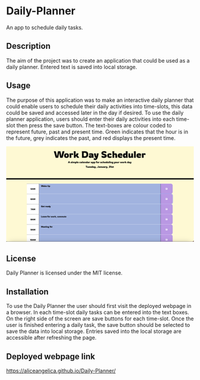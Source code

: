 # Daily-Planner

An app to schedule daily tasks.

## Description

The aim of the project was to create an application that could be used as a daily planner. Entered text is saved into local storage.

## Usage

The purpose of this application was to make an interactive daily planner that could enable users to schedule their daily activities into time-slots, this data could be saved and accessed later in the day if desired. To use the daily planner application, users should enter their daily activities into each time-slot then press the save button. The text-boxes are colour coded to represent future, past and present time. Green indicates that the hour is in the future, grey indicates the past, and red displays the present time.

![screenshot](screenshot.png "screenshot of the Daily Planner")

## License

Daily Planner is licensed under the MIT license.

## Installation

To use the Daily Planner the user should first visit the deployed webpage in a browser. In each time-slot daily tasks can be entered into the text boxes. On the right side of the screen are save buttons for each time-slot. Once the user is finished entering a daily task, the save button should be selected to save the data into local storage. Entries saved into the local storage are accessible after refreshing the page.

## Deployed webpage link

https://aliceangelica.github.io/Daily-Planner/
